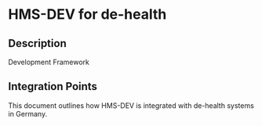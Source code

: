 # HMS-DEV for de-health

## Description

Development Framework

## Integration Points

This document outlines how HMS-DEV is integrated with de-health systems in Germany.
